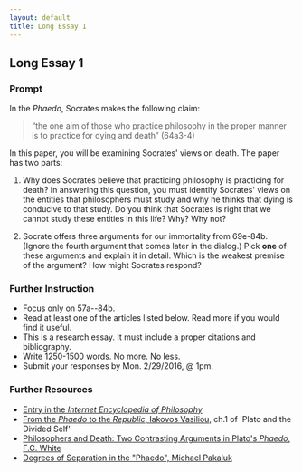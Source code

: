 ```yaml
---
layout: default
title: Long Essay 1
---
```

## Long Essay 1



### Prompt 

In the *Phaedo*, Socrates makes the following claim: 

> “the one aim of those who practice philosophy in the proper manner is to practice for dying and death” (64a3-4)

In this paper, you will be examining Socrates' views on death. The paper has two parts: 

1. Why does Socrates believe that practicing philosophy is practicing for death? In answering this question, you must identify Socrates' views on the entities that philosophers must study and why he thinks that dying is conducive to that study. Do you think that Socrates is right that we cannot study these entities in this life? Why? Why not? 

2. Socrate offers three arguments for our immortality from 69e-84b. (Ignore the fourth argument that comes later in the dialog.) Pick **one** of these arguments and explain it in detail. Which is the weakest premise of the argument? How might Socrates respond? 
  
### Further Instruction

+ Focus only on 57a--84b. 
+ Read at least one of the articles listed below. Read more if you would find it useful. 
+ This is a research essay. It must include a proper citations and bibliography.
+ Write 1250-1500 words. No more. No less. 
+ Submit your responses by Mon. 2/29/2016, @ 1pm.

### Further Resources




+ [Entry in the *Internet Encyclopedia of Philosophy*](http://www.iep.utm.edu/phaedo/)
+ [From the *Phaedo* to the *Republic*, Iakovos Vasiliou,](/Teaching/Ancient/Assignments/Divided.pdf) ch.1 of 'Plato and the Divided Self'
+ [Philosophers and Death: Two Contrasting Arguments in Plato's *Phaedo*, F.C. White](/Teaching/Ancient/Assignments/Two.pdf)
+ [Degrees of Separation in the "Phaedo", Michael Pakaluk](/Teaching/Ancient/Assignments/Degrees.pdf)